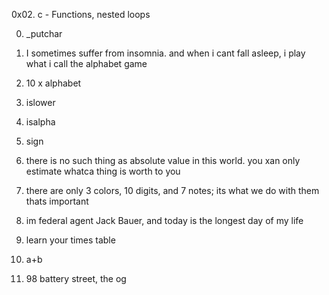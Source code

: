 0x02. c - Functions, nested loops

0. _putchar

1. I sometimes suffer from insomnia. and when i cant fall asleep, i play what i call the alphabet game

2. 10 x alphabet

3. islower

4. isalpha

5. sign

6. there is no such thing as absolute value in this world. you xan only estimate whatca thing is worth to you

7. there are only 3 colors, 10 digits, and 7 notes; its what we do with them thats important

8. im federal agent Jack Bauer, and today is the longest day of my life 

9. learn your times table

10. a+b

11. 98 battery street, the og

